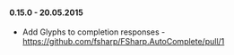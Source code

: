 #### 0.15.0 - 20.05.2015

* Add Glyphs to completion responses - https://github.com/fsharp/FSharp.AutoComplete/pull/1
